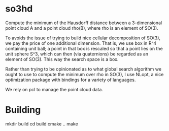 # so3hd

Compute the minimum of the Hausdorff distance between a 3-dimensional
point cloud A and a point cloud rho(B), where rho is an element of
SO(3).

To avoids the issue of trying to build nice cellular decomposition of
SO(3), we pay the price of one additional dimension.  That is, we use
box in R^4 containing unit ball; a point in that box is rescaled so
that a point lies on the unit sphere S^3, which can then (via
quaternions) be regarded as an element of SO(3).  This way the search
space is a box.

Rather than trying to be opinionated as to what global search
algorithm we ought to use to compute the minimum over rho in SO(3), I
use NLopt, a nice optimization package with bindings for a variety of
languages.

We rely on pcl to manage the point cloud data.

# Building

mkdir build
cd build
cmake ..
make
